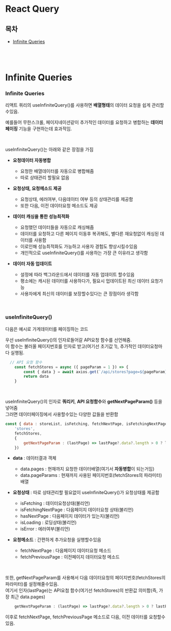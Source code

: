 # React Query

## 목차
- [Infinite Queries](#infinite-queries)

<br/>
<br/>

# Infinite Queries

### Infinite Queries

리액트 쿼리의 useInfiniteQuery()를 사용하면 **배열형태**의 데이터 요청을 쉽게 관리할수있음.<br/>

예를들어 무한스크롤, 페이지네이션같이 추가적인 데이터를 요청하고 병합하는 **데이터페이징** 기능을 구현하는데 효과적임.<br/>

<br/>

useInfiniteQuery()는 아래와 같은 장점을 가짐
- **요청데이터 자동병합**
    - 요청한 배열데이터를 자동으로 병합해줌
    - 따로 상태관리 할필요 없음

- **요청상태, 요청메소드 제공**
    - 요청상태, 에러여부, 다음데이터 여부 등의 상태관리를 제공함
    - 또한 다음, 이전 데이터요청 메소드도 제공

- **데이터 캐싱을 통한 성능최적화**
    - 요청했던 데이터들을 자동으로 캐싱해줌
    - 데이터를 요청하고 다른 페이지 이동후 복귀해도, 별다른 재요청없이 캐싱된 데이터를 사용함
    - 이로인해 성능최적화도 가능하고 사용자 경험도 향상시킬수있음
    - 개인적으로 useInfiniteQuery()를 사용하는 가장 큰 이유라고 생각함

- **데이터 자동 업데이트**
    - 설정에 따라 백그라운드에서 데이터를 자동 업데이트 할수있음
    - 평소에는 캐시된 데이터를 사용하다가, 필요시 업데이트된 최신 데이터 요청가능
    - 사용자에게 최신의 데이터를 보장할수있다는 큰 장점이라 생각함

<br/>


### useInfiniteQuery()

다음은 예시로 가게데이터를 페이징하는 코드<br/>

우선 useInfiniteQuery()의 인자로들어갈 API요청 함수를 선언해줌.<br/>
이 함수는 불러올 페이지번호를 인자로 받고(여기선 초기값 1), 추가적인 데이터요청마다 실행됨.<br/>

```js
  // API 요청 함수
    const fetchStores = async ({ pageParam = 1 }) => {
        const { data } = await axios.get(`/api/stores?page=${pageParam}`)
        return data
    }
```
<br/>

useInfiniteQuery()의 인자로 **쿼리키**, **API 요청함수**와 **getNextPageParam()** 등을 넣어줌<br/>
그러면 데이터페이징에서 사용할수있는 다양한 값들을 반환함

```js
const { data : storeList, isFetching, fetchNextPage, isFetchingNextPage, hasNextPage, isLoading, isError } = useInfiniteQuery(
    'stores', 
    fetchStores,
    {
        getNextPageParam : (lastPage) => lastPage?.data?.length > 0 ? lastPage.page + 1 : undefined
    })
```

- **data** : 데이터결과 객체
    - data.pages : 현재까지 요청한 데이터배열(여기서 **자동병합**이 되는거임)
    - data.pageParams : 현재까지 사용된 페이지번호(fetchStores의 파라미터)배열

- **요청상태** : 따로 상태관리할 필요없이 useInfiniteQuery()가 요청상태를 제공함
    - isFetching : 데이터요청상태(불리언)
    - isFetchingNextPage : 다음페이지 데이터요청 상태(불리언)
    - hasNextPage : 다음페이지 데이터가 있는지(불리언)
    - isLoading : 로딩상태(불리언)
    - isError : 에러여부(불리언)

- **요청메소드** : 간편하게 추가요청을 실행할수있음
    - fetchNextPage : 다음페이지 데이터요청 메소드
    - fetchPreviousPage : 이전페이지 데이터요청 메소드

<br/>

또한, getNextPageParam를 사용해서 다음 데이터요청의 페이지번호(fetchStores의 파라미터)를 설정해줄수있음.<br/>
여기서 인자(lastPage)는 API요첨 함수(여기선 fetchStores)의 반환값 의미함(즉, 가장 최근 data.pages)<br/>

```js
    getNextPageParam : (lastPage) => lastPage?.data?.length > 0 ? lastPage.page + 1 : undefined
```

이후로 fetchNextPage, fetchPreviousPage 메소드로 다음, 이전 데이터를 요청할수있음.<br/>

<br/>

